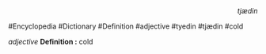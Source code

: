 
<div align="right"><i>tjædin</i></div>

#Encyclopedia #Dictionary #Definition #adjective #tyedin #tjædin #cold

*adjective*
**Definition :** cold